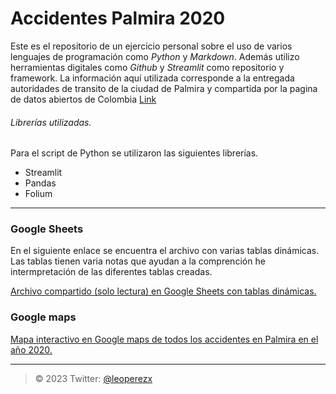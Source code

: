 # Accidentes Palmira 2020

Este es el repositorio de un ejercicio personal sobre el uso de varios lenguajes de programación como *Python* y *Markdown*. Además utilizo herramientas digitales como *Github* y *Streamlit* como repositorio y framework. La información aquí utilizada corresponde a la entregada autoridades de transito de la ciudad de Palmira y compartida por la pagina de datos abiertos de Colombia [Link](https://www.datos.gov.co/Transporte/Accidentes-de-transito-Palmira-2020/mg8y-amuh)

###### Librerías utilizadas.
Para el script de Python se utilizaron las siguientes librerías.
- Streamlit
- Pandas
- Folium

---
### Google Sheets
En el siguiente enlace se encuentra el archivo con varias tablas dinámicas. Las tablas tienen varia notas que ayudan a la comprención he intermpretación de las diferentes tablas creadas. 

[Archivo compartido (solo lectura) en Google Sheets con tablas dinámicas.](https://docs.google.com/spreadsheets/d/1Sjc3ELm89rNrAvtS5oZVNVF0ATXw8bG5O06IX_P2kGE/edit?usp=sharing)

### Google maps
[Mapa interactivo en Google maps de todos los accidentes en Palmira en el año 2020.](https://www.google.com/maps/d/edit?mid=1G1UVLTi5N7dfuV8-_FErSmb45b7WuQU&usp=sharing)



---

> &copy; 2023 Twitter: [@leoperezx](https://twitter.com/leoperezx)
 